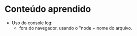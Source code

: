 # Conteúdo aprendido

- Uso do console log:
  - fora do navegador, usando o "node + nome do arquivo.

